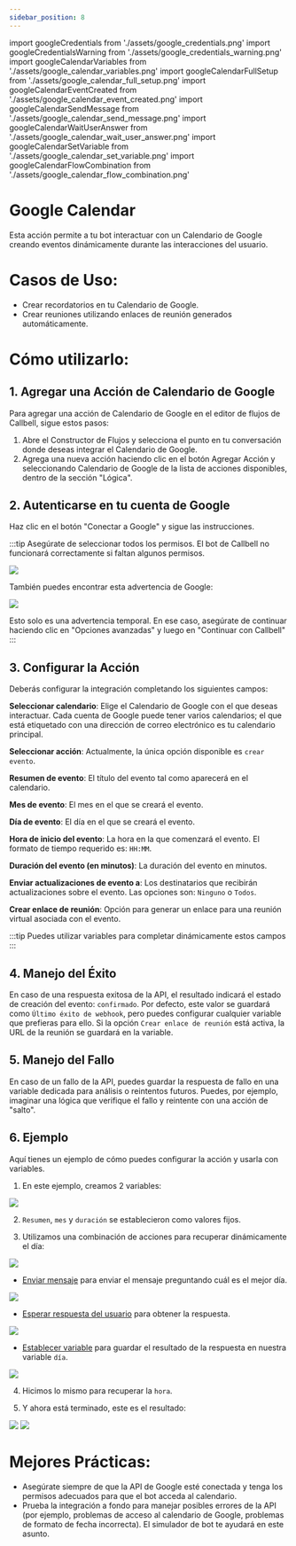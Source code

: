 ```yaml
---
sidebar_position: 8
---
```


import googleCredentials from './assets/google_credentials.png'
import googleCredentialsWarning from './assets/google_credentials_warning.png'
import googleCalendarVariables from './assets/google_calendar_variables.png'
import googleCalendarFullSetup from './assets/google_calendar_full_setup.png'
import googleCalendarEventCreated from './assets/google_calendar_event_created.png'
import googleCalendarSendMessage from './assets/google_calendar_send_message.png'
import googleCalendarWaitUserAnswer from './assets/google_calendar_wait_user_answer.png'
import googleCalendarSetVariable from './assets/google_calendar_set_variable.png'
import googleCalendarFlowCombination from './assets/google_calendar_flow_combination.png'

# Google Calendar

Esta acción permite a tu bot interactuar con un Calendario de Google creando eventos dinámicamente durante las interacciones del usuario.

# Casos de Uso:

- Crear recordatorios en tu Calendario de Google.
- Crear reuniones utilizando enlaces de reunión generados automáticamente.

# Cómo utilizarlo:

## 1. Agregar una Acción de Calendario de Google

Para agregar una acción de Calendario de Google en el editor de flujos de Callbell, sigue estos pasos:

1. Abre el Constructor de Flujos y selecciona el punto en tu conversación donde deseas integrar el Calendario de Google.
2. Agrega una nueva acción haciendo clic en el botón Agregar Acción y seleccionando Calendario de Google de la lista de acciones disponibles, dentro de la sección "Lógica".

## 2. Autenticarse en tu cuenta de Google

Haz clic en el botón "Conectar a Google" y sigue las instrucciones.

:::tip
Asegúrate de seleccionar todos los permisos. El bot de Callbell no funcionará correctamente si faltan algunos permisos.

<div class="text--center">
    <img src={googleCredentials} width={500} />
</div>

También puedes encontrar esta advertencia de Google:

<div class="text--center">
    <img src={googleCredentialsWarning} width={500} />
</div>

Esto solo es una advertencia temporal. En ese caso, asegúrate de continuar haciendo clic en "Opciones avanzadas" y luego en "Continuar con Callbell"
:::

## 3. Configurar la Acción

Deberás configurar la integración completando los siguientes campos:

**Seleccionar calendario**: Elige el Calendario de Google con el que deseas interactuar. Cada cuenta de Google puede tener varios calendarios; el que está etiquetado con una dirección de correo electrónico es tu calendario principal.

**Seleccionar acción**: Actualmente, la única opción disponible es `crear evento`.

**Resumen de evento**: El título del evento tal como aparecerá en el calendario.

**Mes de evento**: El mes en el que se creará el evento.

**Día de evento**: El día en el que se creará el evento.

**Hora de inicio del evento**: La hora en la que comenzará el evento. El formato de tiempo requerido es: `HH:MM`.

**Duración del evento (en minutos)**: La duración del evento en minutos.

**Enviar actualizaciones de evento a**: Los destinatarios que recibirán actualizaciones sobre el evento. Las opciones son: `Ninguno` o `Todos`.

**Crear enlace de reunión**: Opción para generar un enlace para una reunión virtual asociada con el evento.

:::tip
Puedes utilizar variables para completar dinámicamente estos campos
:::

## 4. Manejo del Éxito

En caso de una respuesta exitosa de la API, el resultado indicará el estado de creación del evento: `confirmado`. Por defecto, este valor se guardará como `Último éxito de webhook`, pero puedes configurar cualquier variable que prefieras para ello. Si la opción `Crear enlace de reunión` está activa, la URL de la reunión se guardará en la variable.

## 5. Manejo del Fallo

En caso de un fallo de la API, puedes guardar la respuesta de fallo en una variable dedicada para análisis o reintentos futuros.
Puedes, por ejemplo, imaginar una lógica que verifique el fallo y reintente con una acción de "salto".

## 6. Ejemplo

Aquí tienes un ejemplo de cómo puedes configurar la acción y usarla con variables.

1. En este ejemplo, creamos 2 variables:

<img src={googleCalendarVariables} width={500} />

2. `Resumen`, `mes` y `duración` se establecieron como valores fijos.

3. Utilizamos una combinación de acciones para recuperar dinámicamente el día:

<img src={googleCalendarFlowCombination} width={200} />

- [Enviar mensaje](/bot/editor/actions/interaction/send_message) para enviar el mensaje preguntando cuál es el mejor día.

<img src={googleCalendarSendMessage} width={500} />

- [Esperar respuesta del usuario](/bot/editor/actions/interaction/wait_user_answer) para obtener la respuesta.

<img src={googleCalendarWaitUserAnswer} width={500} />

- [Establecer variable](/bot/editor/actions/logic/set_variable) para guardar el resultado de la respuesta en nuestra variable `día`.

<img src={googleCalendarSetVariable} width={500} />

4. Hicimos lo mismo para recuperar la `hora`.

5. Y ahora está terminado, este es el resultado:

<img src={googleCalendarFullSetup} width={500} />

<img src={googleCalendarEventCreated} width={500} />

# Mejores Prácticas:

- Asegúrate siempre de que la API de Google esté conectada y tenga los permisos adecuados para que el bot acceda al calendario.
- Prueba la integración a fondo para manejar posibles errores de la API (por ejemplo, problemas de acceso al calendario de Google, problemas de formato de fecha incorrecta). El simulador de bot te ayudará en este asunto.